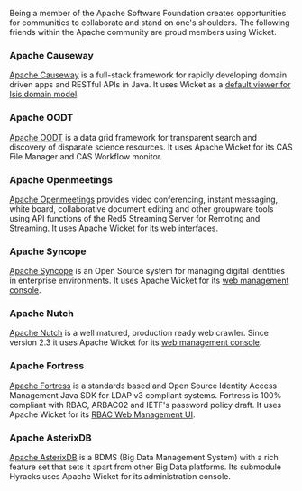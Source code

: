 
Being a member of the Apache Software Foundation creates opportunities
for communities to collaborate and stand on one's shoulders. The
following friends within the Apache community are proud members using
Wicket.

### Apache Causeway

[Apache Causeway][causeway-1] is a full-stack framework for rapidly developing domain
driven apps and RESTful APIs in Java. It uses Wicket
 as a [default viewer for Isis domain model][causeway-2].

### Apache OODT

[Apache OODT][oodt-1] is a data grid framework for transparent search
and discovery of disparate science resources. It uses Apache Wicket for
its CAS File Manager and CAS Workflow monitor.

### Apache Openmeetings

[Apache Openmeetings][openmeetings-1] provides video conferencing, instant messaging,
white board, collaborative document editing and other groupware tools
using API functions of the Red5 Streaming Server for Remoting and
Streaming. It uses Apache Wicket for its web interfaces.

### Apache Syncope

[Apache Syncope][syncope-1] is an Open Source system for managing
digital identities in enterprise environments. It uses Apache Wicket
for its [web management console][syncope-2].

### Apache Nutch

[Apache Nutch][nutch-1] is a well matured, production ready web
crawler. Since version 2.3 it uses Apache Wicket for its [web
management console][nutch-2].

### Apache Fortress

[Apache Fortress][fortress-1] is a standards based and Open Source
Identity Access Management Java SDK for LDAP v3 compliant systems.
Fortress is 100% compliant with RBAC, ARBAC02 and IETF's password
policy draft. It uses Apache Wicket for its [RBAC Web Management UI][fortress-2].

### Apache AsterixDB

[Apache AsterixDB][asterixdb-1]  is a BDMS (Big Data Management System) with a rich 
feature set that sets it apart from other Big Data platforms. Its submodule Hyracks
uses Apache Wicket for its administration console.


[causeway-1]: https://causeway.apache.org
[causeway-2]: https://causeway.apache.org/vw/latest/about.html
[oodt-1]: http://oodt.apache.org
[oodt-2]: http://oodt.apache.org/components/maven/webapp/filemgr/
[oodt-3]: http://oodt.apache.org/components/maven/webapp/workflow/
[openmeetings-1]: http://openmeetings.apache.org
[syncope-1]: https://syncope.apache.org
[syncope-2]: https://syncope.apache.org/architecture.html#The_console
[nutch-1]: https://nutch.apache.org
[nutch-2]: https://nutch.apache.org/#22-september-2014-wicket-webapp-now-part-of-nutch-2x-codebase
[fortress-1]: https://directory.apache.org/fortress/
[fortress-2]: https://directory.apache.org/fortress/overview.html
[asterixdb-1]: https://asterixdb.apache.org/
